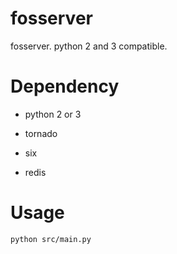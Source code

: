 fosserver
==========

fosserver. python 2 and 3 compatible.

Dependency
==========

- python 2 or 3

- tornado

- six

- redis

Usage
=====

`python src/main.py`
